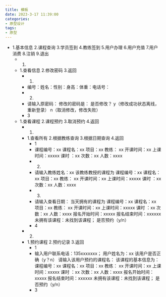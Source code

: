 ```yaml
---
title: 模板
date: 2023-3-17 11:39:00
categories: 
- 原型设计
tags: 
- 原型
---
```


* 1.基本信息  2.课程查询  3.学员签到 4.教练签到 5.用户办理 6.用户充值 7.用户消费 8.注销 9.退出
	* 1.
	* 1.查看信息  2.修改密码  3.返回
		* 1.
		* 编号：姓名：性别：身高：体重：电话号：
		* 2.
		* 请输入原密码：
			修改的密码是：
			是否修改？
			y（修改成功状态离线，重新登录）
			n（取消修改，修改失败）
		* 3
	* 1.查看课程 2.课程预约 3.取消预约 4.返回
		* 1.
		* 1.查看所有 2.根据教练查询 3.根据日期查询 4.返回
			* 1
			*  课程编号：xx 课程名：xx 项目：xx 教练： xx 开课时间：xx  上课时间：xxxxx  课时 ：xx  次数：xx  人数：xxxx
			* 2.
			* 请输入教练姓名：xx
				该教练教授的课程为
				课程编号：xx 课程名：xx 项目：xx 教练： xx 开课时间：xx  上课时间：xxxxx  课时 ：xx  次数：xx  人数：xxxx
			* 3.
			* 请输入查看日期：
				当天拥有的课程为
				课程编号：xx 课程名：xx 项目：xx 教练： xx 开课时间：xx  上课时间：xxxxx  课时 ：xx  次数：xx  人数：xxxx
				报名开始时间：xxxxx  报名结束时间：xxxxxx
				未拥有该课程：未找到该课程；
				是否预约（y/n）
			* 4
		* 2.
		* 1.预约课程 2.预约记录 3.返回
			* 1
			* 输入用户联系电话：135xxxxxxx；
				用户姓名为：xx
				该用户是否正确（y？n）
				请输入该用户预约的课程名：
				该课程的基本信息为：
				课程编号：xx 课程名：xx 项目：xx 教练： xx 开课时间：xx  上课时间：xxxxx  课时 ：xx  次数：xx  人数：xxxx   报名开始时间：xxxxx  报名结束时间：xxxxxx
				未拥有该课程：未找到该课程；
				是否预约（y/n）
			* 3